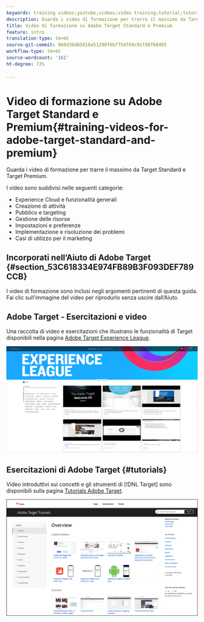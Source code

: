 ```yaml
---
keywords: training videos;youtube;videos;video training;tutorial;tutorials;video
description: Guarda i video di formazione per trarre il massimo da Target Standard e Target Premium.
title: Video di formazione su Adobe Target Standard e Premium
feature: intro
translation-type: tm+mt
source-git-commit: 968d36d65016e51290f6bf754f69c91fd8f68405
workflow-type: tm+mt
source-wordcount: '161'
ht-degree: 72%

---
```



# Video di formazione su Adobe Target Standard e Premium{#training-videos-for-adobe-target-standard-and-premium}

Guarda i video di formazione per trarre il massimo da Target Standard e Target Premium.

I video sono suddivisi nelle seguenti categorie:

* Experience Cloud e funzionalità generali
* Creazione di attività
* Pubblico e targeting
* Gestione delle risorse
* Impostazioni e preferenze
* Implementazione e risoluzione dei problemi
* Casi di utilizzo per il marketing

## Incorporati nell’Aiuto di Adobe Target {#section_53C618334E974FB89B3F093DEF789CCB}

I video di formazione sono inclusi negli argomenti pertinenti di questa guida. Fai clic sull’immagine del video per riprodurlo senza uscire dall’Aiuto.

## Adobe Target - Esercitazioni e video

Una raccolta di video e esercitazioni che illustrano le funzionalità di Target disponibili nella pagina [ Adobe Target  Experience League](https://guided.adobe.com/#recommended/solutions/target).

![Video di Experience League](/help/c-intro/assets/experience-league.png)

## Esercitazioni di Adobe Target  {#tutorials}

Video introduttivi sui concetti e gli strumenti di [!DNL Target] sono disponibili sulla pagina [ Tutorials Adobe Target](https://experienceleague.adobe.com/docs/target-learn/tutorials/overview.html).

![Esercitazioni di Adobe Target](/help/c-intro/assets/adobe-target-tutorials-new.png)